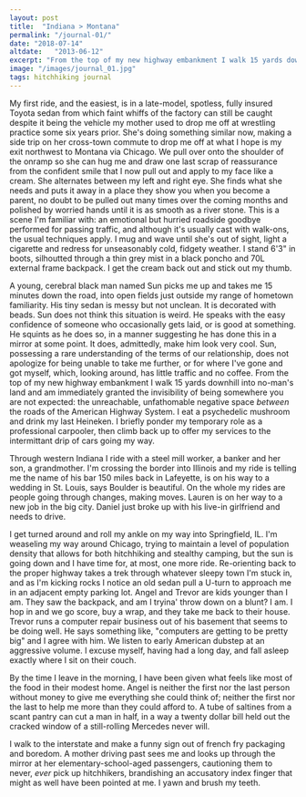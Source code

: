 ```yaml
---
layout: post
title:  "Indiana > Montana"
permalink: "/journal-01/"
date: "2018-07-14"
altdate:   "2013-06-12"
excerpt: "From the top of my new highway embankment I walk 15 yards downhill into no-man's land and am immediately granted the invisibility of being somewhere you are not expected: the unreachable, unfathomable negative space <i>between</i> the roads of the American Highway System. I eat a psychedelic mushroom and drink my last Heineken. I briefly ponder my temporary role as a professional carpooler, then climb back up to offer my services to the intermittant drip of cars going my way. (Part I)"
image: "/images/journal_01.jpg"
tags: hitchhiking journal
---
```


My first ride, and the easiest, is in a late-model, spotless, fully insured Toyota sedan from which faint whiffs of the factory can still be caught despite it being the vehicle my mother used to drop me off at wrestling practice some six years prior. She's doing something similar now, making a side trip on her cross-town commute to drop me off at what I hope is my exit northwest to Montana via Chicago. We pull over onto the shoulder of the onramp so she can hug me and draw one last scrap of reassurance from the confident smile that I now pull out and apply to my face like a cream. She alternates between my left and right eye. She finds what she needs and puts it away in a place they show you when you become a parent, no doubt to be pulled out many times over the coming months and polished by worried hands until it is as smooth as a river stone. This is a scene I'm familiar with: an emotional but hurried roadside goodbye performed for passing traffic, and although it's usually cast with walk-ons, the usual techniques apply. I mug and wave until she's out of sight, light a cigarette and redress for unseasonably cold, fidgety weather. I stand 6'3" in boots, silhoutted through a thin grey mist in a black poncho and 70L external frame backpack. I get the cream back out and stick out my thumb.

A young, cerebral black man named Sun picks me up and takes me 15 minutes down the road, into open fields just outside my range of hometown familiarity. His tiny sedan is messy but not unclean. It is decorated with beads. Sun does not think this situation is weird. He speaks with the easy confidence of someone who occasionally gets laid, or is good at something. He squints as he does so, in a manner suggesting he has done this in a mirror at some point. It does, admittedly, make him look very cool. Sun, possessing a rare understanding of the terms of our relationship, does not apologize for being unable to take me further, or for where I've gone and got myself, which, looking around, has little traffic and no coffee. From the top of my new highway embankment I walk 15 yards downhill into no-man's land and am immediately granted the invisibility of being somewhere you are not expected: the unreachable, unfathomable negative space _between_ the roads of the American Highway System. I eat a psychedelic mushroom and drink my last Heineken. I briefly ponder my temporary role as a professional carpooler, then climb back up to offer my services to the intermittant drip of cars going my way.

Through western Indiana I ride with a steel mill worker, a banker and her son, a grandmother. I'm crossing the border into Illinois and my ride is telling me the name of his bar 150 miles back in Lafeyette, is on his way to a wedding in St. Louis, says Boulder is beautiful. On the whole my rides are people going through changes, making moves. Lauren is on her way to a new job in the big city. Daniel just broke up with his live-in girlfriend and needs to drive.

I get turned around and roll my ankle on my way into Springfield, IL. I'm weaseling my way around Chicago, trying to maintain a level of population density that allows for both hitchhiking and stealthy camping, but the sun is going down and I have time for, at most, one more ride. Re-orienting back to the proper highway takes a trek through whatever sleepy town I'm stuck in, and as I'm kicking rocks I notice an old sedan pull a U-turn to approach me in an adjacent empty parking lot. Angel and Trevor are kids younger than I am. They saw the backpack, and am I tryina' throw down on a blunt? I am. I hop in and we go score, buy a wrap, and they take me back to their house. Trevor runs a computer repair business out of his basement that seems to be doing well. He says something like, "computers are getting to be pretty big" and I agree with him. We listen to early American dubstep at an aggressive volume. I excuse myself, having had a long day, and fall asleep exactly where I sit on their couch.

By the time I leave in the morning, I have been given what feels like most of the food in their modest home. Angel is neither the first nor the last person without money to give me everything she could think of; neither the first nor the last to help me more than they could afford to. A tube of saltines from a scant pantry can cut a man in half, in a way a twenty dollar bill held out the cracked window of a still-rolling Mercedes never will.

I walk to the interstate and make a funny sign out of french fry packaging and boredom. A mother driving past sees me and looks up through the mirror at her elementary-school-aged passengers, cautioning them to never, _ever_  pick up hitchhikers, brandishing an accusatory index finger that might as well have been pointed at me. I yawn and brush my teeth.
